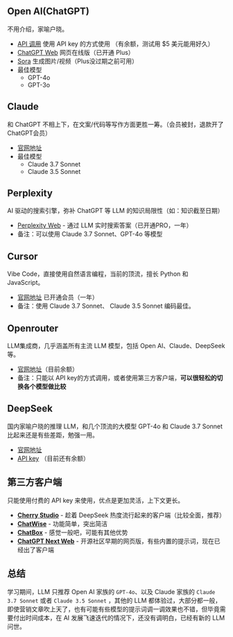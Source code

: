 ## Open AI(ChatGPT)
不用介绍，家喻户晓。
- [API 调用](https://platform.openai.com/login) 使用 API key 的方式使用 （有余额，测试用 $5 美元能用好久）
- [ChatGPT Web](https://chatgpt.com/) 网页在线版（已开通 Plus）
- [Sora](https://sora.com/explore) 生成图片/视频（Plus没过期之前可用）
- 最佳模型
	- GPT-4o
	- GPT-3o
## Claude
和 ChatGPT 不相上下，在文案/代码等写作方面更胜一筹。（会员被封，退款开了ChatGPT会员）
- [官网地址](https://claude.ai/)
- 最佳模型
	- Claude 3.7 Sonnet
	- Claude 3.5 Sonnet
## Perplexity
AI 驱动的搜索引擎，弥补 ChatGPT 等 LLM 的知识局限性（如：知识截至日期）
- [Perplexity Web](https://www.perplexity.ai/) - 通过 LLM 实时搜索答案（已开通PRO，一年）
- 备注：可以使用 Claude 3.7 Sonnet、GPT-4o 等模型
## Cursor
Vibe Code，直接使用自然语言编程，当前的顶流，擅长 Python 和 JavaScript。
- [官网地址](https://www.cursor.com/cn) 已开通会员（一年）
- 备注：使用  Claude 3.7 Sonnet、 Claude 3.5 Sonnet 编码最佳。
## Openrouter
LLM集成商，几乎涵盖所有主流 LLM 模型，包括 Open AI、Claude、DeepSeek等。
- [官网地址](https://openrouter.ai/)（目前余额）
- 备注：只能以 API key的方式调用，或者使用第三方客户端，**可以很轻松的切换各个模型做比较**
## DeepSeek
国内家喻户晓的推理 LLM，和几个顶流的大模型 GPT-4o 和 Claude 3.7 Sonnet 比起来还是有些差距，勉强一用。
- [官网地址](https://www.deepseek.com/)
- [API key](https://platform.deepseek.com/api_keys) （目前还有余额）

## 第三方客户端
只能使用付费的 API key 来使用，优点是更加灵活，上下文更长。
- [**Cherry Studio**](https://github.com/CherryHQ/cherry-studio) - 趁着 DeepSeek 热度流行起来的客户端（比较全面，推荐）
- [**ChatWise**](https://chatwise.ai) - 功能简单，突出简洁
- [**ChatBox**](https://github.com/Bin-Huang/chatbox) - 感觉一般吧，可能有其他优势
- [**ChatGPT Next Web**](https://github.com/ChatGPTNextWeb/NextChat) - 开源社区早期的网页版，有些内置的提示词，现在已经出了客户端
## 总结
学习期间，LLM 只推荐 Open AI 家族的 `GPT-4o`、以及 Claude 家族的 `Claude 3.7 Sonnet` 或者 `Claude 3.5 Sonnet` ，其他的 LLM 都体验过，大部分都一般，即使营销文章吹上天了，也有可能有些模型的提示词调一调效果也不错，但毕竟需要付出时间成本，在 AI 发展飞速迭代的情况下，还没有调明白，已经有新的 LLM 问世。